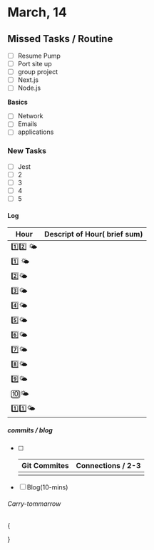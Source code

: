 # March, 14

## Missed Tasks / Routine

- [ ] Resume Pump
- [ ] Port site up
- [ ] group project
- [ ] Next.js
- [ ] Node.js

**Basics**

- [ ] Network
- [ ] Emails
- [ ] applications

### New Tasks

- [ ] Jest
- [ ] 2
- [ ] 3
- [ ] 4
- [ ] 5

#### Log

| Hour​                                 | Descript of Hour( brief sum) |
| ------------------------------------ | :--------------------------- |
| :one::two: :sun_behind_small_cloud:  |                              |
| :one: :sun_behind_small_cloud:       |                              |
| :two::sun_behind_small_cloud:        |                              |
| :three::sun_behind_small_cloud:      |                              |
| :four::sun_behind_small_cloud:       |                              |
| :five::sun_behind_small_cloud:       |                              |
| :six::sun_behind_small_cloud:        |                              |
| :seven::sun_behind_small_cloud:      |                              |
| :eight::sun_behind_small_cloud:      |                              |
| :nine::sun_behind_small_cloud:       |                              |
| :keycap_ten::sun_behind_small_cloud: |                              |
| :one::one::sun_behind_small_cloud:   |                              |



##### commits / blog



- [ ] | Git Commites | Connections / 2-3 |
  | :----------- | :---------------: |
  |              |                   |

- [ ] Blog(10-mins)

###### Carry-tommarrow 

{

}
